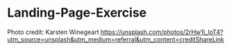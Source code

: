 # Landing-Page-Exercise

Photo credit: Karsten Winegeart https://unsplash.com/photos/2rHw1I_IoT4?utm_source=unsplash&utm_medium=referral&utm_content=creditShareLink


